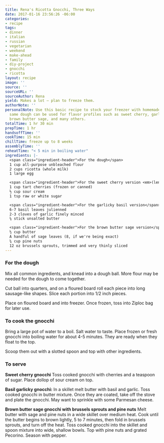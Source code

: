 ```yaml
---
title: Rena's Ricotta Gnocchi, Three Ways
date: 2017-01-16 23:56:26 -06:00
categories:
- recipe
tags:
- dinner
- italian
- russian
- vegetarian
- weekend
- make-ahead
- family
- diy-project
- gnocchi
- ricotta
layout: recipe
image: ''
source: ''
sourceURL: ''
sourceAuthor: Rena
yield: Makes a lot – plan to freeze them.
authorNote: ''
personalNote: Use this basic recipe to stock your freezer with homemade gnocchi. The
  same dough can be used for flavor profiles such as sweet cherry, garlicky basil,
  brown butter sage, and many others.
totalTime: 1 hr 30 min
prepTime: 1 hr
handsoffTime: ''
cookTime: 15 min
chillTime: freeze up to 8 weeks
assemblyTime: ''
reheatTime: "< 5 min in boiling water"
ingredients: |-
  <span class="ingredient-header">For the dough</span>
  1 cup all-purpose unbleached flour
  2 cups ricotta (whole milk)
  1 large egg

  <span class="ingredient-header">For the sweet cherry version <em>(lenivie varneniki)</em></span>
  1 cup tart cherries (frozen or canned)
  ½ cup sour cream
  1 tsp raw or white sugar

  <span class="ingredient-header">For the garlicky basil version</span>
  6-7 basil leaves julienned
  2-3 cloves of garlic finely minced
  ¼ stick unsalted butter

  <span class="ingredient-header">For the brown butter sage version</span>
  ½ cup butter
  A handful of sage leaves (8, if we're being exact)
  ¼ cup pine nuts
  12 oz brussels sprouts, trimmed and very thinly sliced
---
```


### For the dough

Mix all common ingredients, and knead into a dough ball. More flour may be needed for the dough to come together.

Cut ball into quarters, and on a floured board roll each piece into long sausage-like shapes. Slice each portion into 1/2 inch pieces.

Place on floured board and into freezer. Once frozen, toss into Ziploc bag for later use.

### To cook the gnocchi

Bring a large pot of water to a boil. Salt water to taste. Place frozen or fresh gnocchi into boiling water for about 4-5 minutes. They are ready when they float to the top.

Scoop them out with a slotted spoon and top with other ingredients.


### To serve

**Sweet cherry gnocchi**
Toss cooked gnocchi with cherries and a teaspoon of sugar. Place dollop of sour cream on top.

**Basil garlicky gnocchi:**
In a skillet melt butter with basil and garlic. Toss cooked gnocchi in butter mixture. Once they are coated, take off the stove and plate the gnocchi. May want to sprinkle with some Parmesan cheese.

**Brown butter sage gnocchi with brussels sprouts and pine nuts**
Melt butter with sage and pine nuts in a wide skillet over medium heat. Cook until the butter begins to brown lightly, 5 to 7 minutes, then fold in brussels sprouts, and turn off the heat. Toss cooked gnocchi into the skillet and spoon mixture into wide, shallow bowls. Top with pine nuts and grated Pecorino. Season with pepper.
